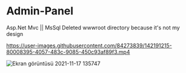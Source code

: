 # Admin-Panel
Asp.Net Mvc || MsSql
Deleted wwwroot directory because it's not my design

https://user-images.githubusercontent.com/84273839/142191215-80008395-4057-483c-9085-450c93af89f3.mp4


![Ekran görüntüsü 2021-11-17 135747](https://user-images.githubusercontent.com/84273839/142189870-dc4f6592-e906-4040-a7e4-73d1f3413b1f.png)

